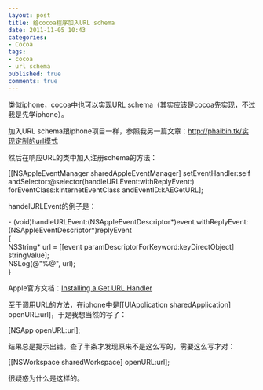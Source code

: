 ```yaml
---
layout: post
title: 给cocoa程序加入URL schema
date: 2011-11-05 10:43
categories:
- Cocoa
tags:
- cocoa
- url schema
published: true
comments: true
---
```

<p><p>类似iphone，cocoa中也可以实现URL schema（其实应该是cocoa先实现，不过我是先学iphone）。</p>
<p>加入URL schema跟iphone项目一样，参照我另一篇文章：<a href="http://phaibin.tk/实现定制的url模式">http://phaibin.tk/实现定制的url模式</a></p>
<p>然后在响应URL的类中加入注册schema的方法：</p>
<p>[[NSAppleEventManager sharedAppleEventManager] setEventHandler:self andSelector:@selector(handleURLEvent:withReplyEvent:) forEventClass:kInternetEventClass andEventID:kAEGetURL];</p>
<p>handelURLEvent的例子是：</p>
<p>- (void)handleURLEvent:(NSAppleEventDescriptor*)event withReplyEvent:(NSAppleEventDescriptor*)replyEvent<br />{<br />NSString* url = [[event paramDescriptorForKeyword:keyDirectObject] stringValue];    <br />NSLog(@"%@", url);<br />}</p>
<p>Apple官方文档：<a href="http://developer.apple.com/mac/library/DOCUMENTATION/Cocoa/Conceptual/ScriptableCocoaApplications/SApps_handle_AEs/SAppsHandleAEs.html#//apple_ref/doc/uid/20001239-SW10">Installing a Get URL Handler</a></p>
<p>至于调用URL的方法，在iphone中是[[UIApplication sharedApplication] openURL:url]，于是我想当然的写了：</p>
<p>[NSApp openURL:url];</p>
<p>结果总是提示出错。查了半条才发现原来不是这么写的，需要这么写才对：</p>
<p>[[NSWorkspace sharedWorkspace] openURL:url];</p>
<p>很疑惑为什么是这样的。</p></p>
